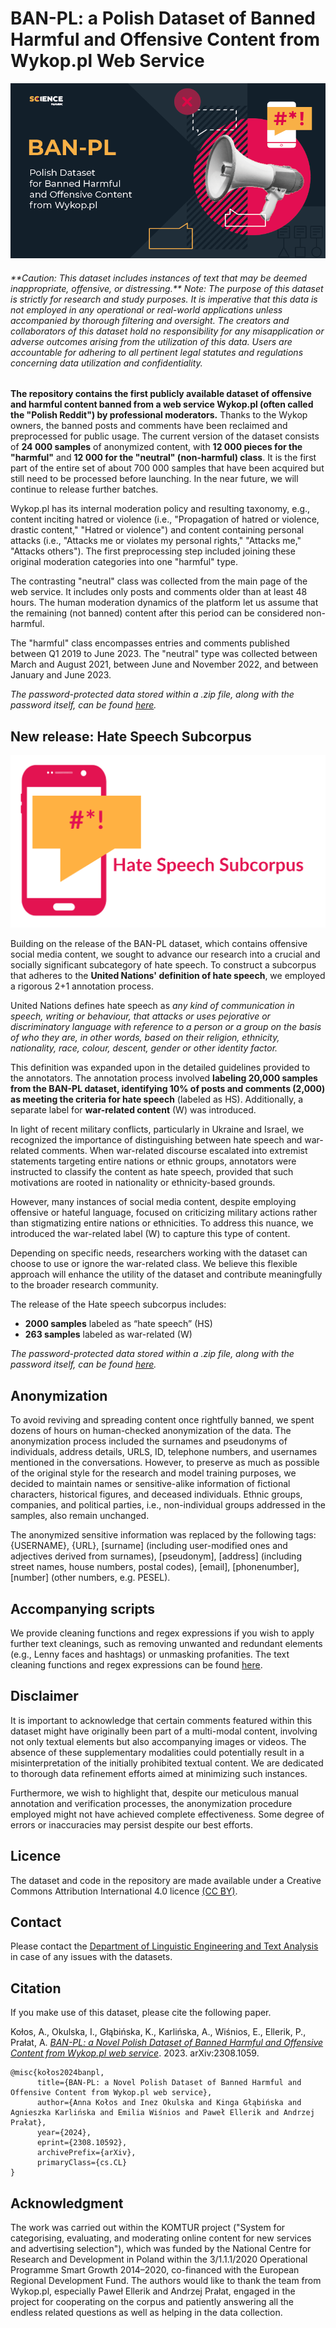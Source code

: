 # BAN-PL: a Polish Dataset of Banned Harmful and Offensive Content from Wykop.pl Web Service

![Thumbnail](https://github.com/ZILiAT-NASK/BAN-PL/blob/main/imgs/thumbnail.png)

<h6> **Caution: This dataset includes instances of text that may be deemed inappropriate, offensive, or distressing.**
Note: The purpose of this dataset is strictly for research and study purposes. It is imperative that this data is not employed in any operational or real-world applications unless accompanied by thorough filtering and oversight. The creators and collaborators of this dataset hold no responsibility for any misapplication or adverse outcomes arising from the utilization of this data. Users are accountable for adhering to all pertinent legal statutes and regulations concerning data utilization and confidentiality. </h6>

**The repository contains the first publicly available dataset of offensive and harmful content banned from a web service Wykop.pl (often called the "Polish Reddit") by professional moderators.** Thanks to the Wykop owners, the banned posts and comments have been reclaimed and preprocessed for public usage. The current version of the dataset consists of **24 000 samples** of anonymized content, with **12 000 pieces for the "harmful"** and **12 000 for the "neutral" (non-harmful) class**. It is the first part of the entire set of about 700 000 samples that have been acquired but still need to be processed before launching. In the near future, we will continue to release further batches.

Wykop.pl has its internal moderation policy and resulting taxonomy, e.g., content inciting hatred or violence (i.e., "Propagation of hatred or violence, drastic content," "Hatred or violence") and content containing personal attacks (i.e., "Attacks me or violates my personal rights," "Attacks me," "Attacks others"). The first preprocessing step included joining these original moderation categories into one "harmful" type. 

The contrasting "neutral" class was collected from the main page of the web service. It includes only posts and comments older than at least 48 hours. The human moderation dynamics of the platform let us assume that the remaining (not banned) content after this period can be considered non-harmful.  

The "harmful" class encompasses entries and comments published between Q1 2019 to June 2023. The "neutral" type was collected between March and August 2021, between June and November 2022, and between January and June 2023.

*The password-protected data stored within a .zip file, along with the password itself, can be found [here](https://github.com/ZILiAT-NASK/BAN-PL/tree/main/data).*

## New release: Hate Speech Subcorpus
<img src="https://github.com/ZILiAT-NASK/BAN-PL/blob/main/imgs/HS.png" alt="HS" width="600">

Building on the release of the BAN-PL dataset, which contains offensive social media content, we sought to advance our research into a crucial and socially significant subcategory of hate speech. To construct a subcorpus that adheres to the **United Nations' definition of hate speech**, we employed a rigorous 2+1 annotation process.


United Nations defines hate speech as *any kind of communication in speech, writing or behaviour, that attacks or uses pejorative or discriminatory language with reference to a person or a group on the basis of who they are, in other words, based on their religion, ethnicity, nationality, race, colour, descent, gender or other identity factor.*

This definition was expanded upon in the detailed guidelines provided to the annotators. The annotation process involved **labeling 20,000 samples from the BAN-PL dataset, identifying 10% of posts and comments (2,000) as meeting the criteria for hate speech** (labeled as HS). Additionally, a separate label for **war-related content** (W) was introduced.

In light of recent military conflicts, particularly in Ukraine and Israel, we recognized the importance of distinguishing between hate speech and war-related comments. When war-related discourse escalated into extremist statements targeting entire nations or ethnic groups, annotators were instructed to classify the content as hate speech, provided that such motivations are rooted in nationality or ethnicity-based grounds.

However, many instances of social media content, despite employing offensive or hateful language, focused on criticizing military actions rather than stigmatizing entire nations or ethnicities. To address this nuance, we introduced the war-related label (W) to capture this type of content.

Depending on specific needs, researchers working with the dataset can choose to use or ignore the war-related class. We believe this flexible approach will enhance the utility of the dataset and contribute meaningfully to the broader research community.

The release of the Hate speech subcorpus includes:
- **2000 samples** labeled as “hate speech” (HS)
- **263 samples** labeled as war-related (W)

*The password-protected data stored within a .zip file, along with the password itself, can be found [here](https://github.com/ZILiAT-NASK/BAN-PL/tree/main/data).*



## Anonymization

To avoid reviving and spreading content once rightfully banned, we spent dozens of hours on human-checked anonymization of the data. The anonymization process included the surnames and pseudonyms of individuals, address details, URLS, ID, telephone numbers, and usernames mentioned in the conversations. 
However, to preserve as much as possible of the original style for the research and model training purposes, we decided to maintain names or sensitive-alike information of fictional characters, historical figures, and deceased individuals. Ethnic groups, companies, and political parties, i.e., non-individual groups addressed in the samples, also remain unchanged.  

The anonymized sensitive information was replaced by the following tags: {USERNAME}, {URL}, [surname] (including user-modified ones and adjectives derived from surnames), [pseudonym], [address] (including street names, house numbers, postal codes), [email], [phonenumber], [number] (other numbers, e.g. PESEL). 

## Accompanying scripts 

We provide cleaning functions and regex expressions if you wish to apply further text cleanings, such as removing unwanted and redundant elements (e.g., Lenny faces and hashtags) or unmasking profanities. The text cleaning functions and regex expressions can be found [here](https://github.com/ZILiAT-NASK/BAN-PL/tree/main/src/utils.py).

## Disclaimer
It is important to acknowledge that certain comments featured within this dataset might have originally been part of a multi-modal content, involving not only textual elements but also accompanying images or videos. The absence of these supplementary modalities could potentially result in a misinterpretation of the initially prohibited textual content. We are dedicated to thorough data refinement efforts aimed at minimizing such instances.

Furthermore, we wish to highlight that, despite our meticulous manual annotation and verification processes, the anonymization procedure employed might not have achieved complete effectiveness. Some degree of errors or inaccuracies may persist despite our best efforts.

## Licence
The dataset and code in the repository are made available under a Creative Commons Attribution International 4.0 licence [(CC BY)](https://creativecommons.org/licenses/by/4.0/).

## Contact
Please contact the [Department of Linguistic Engineering and Text Analysis](mailto:ziliat@nask.pl?subject=[GitHub]%20BAN-PL%20Dataset) in case of any issues with the datasets.

## Citation
If you make use of this dataset, please cite the following paper.

Kołos, A., Okulska, I., Głąbińska, K., Karlińska, A., Wiśnios, E., Ellerik, P., Prałat, A. [*BAN-PL: a Novel Polish Dataset of Banned Harmful and Offensive Content from Wykop.pl web service*](https://arxiv.org/abs/2308.10592). 2023. arXiv:2308.1059.

```
@misc{kołos2024banpl,
      title={BAN-PL: a Novel Polish Dataset of Banned Harmful and Offensive Content from Wykop.pl web service}, 
      author={Anna Kołos and Inez Okulska and Kinga Głąbińska and Agnieszka Karlińska and Emilia Wiśnios and Paweł Ellerik and Andrzej Prałat},
      year={2024},
      eprint={2308.10592},
      archivePrefix={arXiv},
      primaryClass={cs.CL}
}
```

## Acknowledgment
The work was carried out within the KOMTUR project ("System for categorising, evaluating, and moderating online content for new services and advertising selection"), which was funded by the National Centre for Research and Development in Poland within the 3/1.1.1/2020 Operational Programme Smart Growth 2014–2020, co-financed with the European Regional Development Fund. 
The authors would like to thank the team from Wykop.pl, especially Paweł Ellerik and Andrzej Prałat, engaged in the project for cooperating on the corpus and patiently answering all the endless related questions as well as helping in the data collection.




